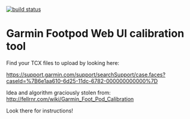 [![build status](https://secure.travis-ci.org/zzo/footpod.png)](http://travis-ci.org/zzo/footpod)


Garmin Footpod Web UI calibration tool
=====================================


Find your TCX files to upload by looking here:

https://support.garmin.com/support/searchSupport/case.faces?caseId=%7B6e1aa610-6d25-11dc-6782-000000000000%7D


Idea and algorithm graciously stolen from: http://fellrnr.com/wiki/Garmin_Foot_Pod_Calibration

Look there for instructions!
